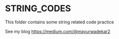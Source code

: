# STRING_CODES
This folder contains some string related code practice

See my blog https://medium.com/@mayurwadekar2
